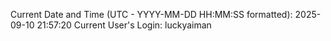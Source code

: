 Current Date and Time (UTC - YYYY-MM-DD HH:MM:SS formatted): 2025-09-10 21:57:20
Current User's Login: luckyaiman
